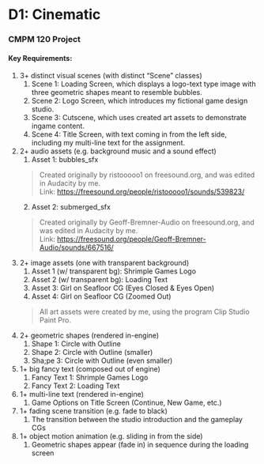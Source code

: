 # D1: Cinematic
### CMPM 120 Project


#### Key Requirements:
1. 3+ distinct visual scenes (with distinct “Scene” classes)
    1. Scene 1: Loading Screen, which displays a logo-text type image with three geometric shapes meant to resemble bubbles.
    2. Scene 2: Logo Screen, which introduces my fictional game design studio.
    3. Scene 3: Cutscene, which uses created art assets to demonstrate ingame content.
    4. Scene 4: Title Screen, with text coming in from the left side, including my multi-line text for the assignment.
2. 2+ audio assets (e.g. background music and a sound effect)
    1. Asset 1: bubbles_sfx
    > Created originally by ristooooo1 on freesound.org, and was edited in Audacity by me.  
    > Link: https://freesound.org/people/ristooooo1/sounds/539823/
    2. Asset 2: submerged_sfx
    > Created originally by Geoff-Bremner-Audio on freesound.org, and was edited in Audacity by me.  
    > Link: https://freesound.org/people/Geoff-Bremner-Audio/sounds/667516/
3. 2+ image assets (one with transparent background)
    1. Asset 1 (w/ transparent bg): Shrimple Games Logo
    2. Asset 2 (w/ transparent bg): Loading Text
    3. Asset 3: Girl on Seafloor CG (Eyes Closed & Eyes Open)
    4. Asset 4: Girl on Seafloor CG (Zoomed Out)
    > All art assets were created by me, using the program Clip Studio Paint Pro.
4. 2+ geometric shapes (rendered in-engine)
    1. Shape 1: Circle with Outline
    2. Shape 2: Circle with Outline (smaller)
    3. Sha;pe 3: Circle with Outline (even smaller)
5. 1+ big fancy text (composed out of engine)
    1. Fancy Text 1: Shrimple Games Logo
    2. Fancy Text 2: Loading Text
6. 1+ multi-line text (rendered in-engine)
    1. Game Options on Title Screen (Continue, New Game, etc.)
7. 1+ fading scene transition (e.g. fade to black)
    1. The transition between the studio introduction and the gameplay CGs
8. 1+ object motion animation (e.g. sliding in from the side)
    1. Geometric shapes appear (fade in) in sequence during the loading screen


